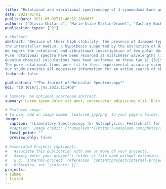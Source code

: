 ```yaml
---
title: "Rotational and vibrational spectroscopy of 1-cyanoadamantane and 1-isocyanoadamantane"
date: 2021-01-01
publishDate: 2021-05-02T11:46:22.286087Z
authors: ["Olivia Chitarra", "Marie-Aline Martin-Drumel", "Zachary Buchanan", "Olivier Pirali"]
publication_types: ["2"]

# Abstract
abstract: "Because of their high stability, the presence of diamond-type molecules has long been suspected in 
the interstellar medium, a hypothesis supported by the extraction of diamond nanocrystal from some meteorites. 
We report the rotational and vibrational investigation of two polar derivatives of adamantane (C<sub>10</sub>H<sub>16</sub>), 1-cyanoadamantane (C<sub>10</sub>H<sub>15</sub>--CN) and 1-isocyanoadamantane (C<sub>10</sub>H<sub>15</sub>--NC), using room temperature gas phase absorption spectroscopy. 
Pure rotational spectra have been recorded at millimeter wavelengths (75--220 GHz) while vibrational spectra were obtained in the far- and mid-infrared domains (50--3500 cm$^{-1}$). 
Quantum chemical calculations have been performed on these two $C_{3v}$ rotors to support the spectral analysis enabling the assignment, for both species, of more than 7000 pure rotational transitions in the ground (A$_1$ symmetry) and first vibrationally excited (E symmetry) states, and of most of the infrared active bands.
The pure rotational lines were fit to their experimental accuracy using a symmetric-top Hamiltonian. 
Our study provides all necessary information for an active search of these species in space."
featured: false

publication: "*The Journal of Molecular Spectroscopy*"
doi: "10.1016/j.jms.2021.111468"

# Summary. An optional shortened abstract.
summary: Lorem ipsum dolor sit amet, consectetur adipiscing elit. Duis posuere tellus ac convallis placerat. Proin tincidunt magna sed ex sollicitudin condimentum.

# Featured image
# To use, add an image named `featured.jpg/png` to your page's folder. 
image:
  caption: '[Laboratory Spectroscopy for Astrophysics: Festschrift for Stephan Schlemmer](https://www.sciencedirect.com/journal/journal-of-molecular-spectroscopy/special-issue/104G321Z9MJ) (Special Issue)'
  #caption: 'Image credit: [**Unsplash**](https://unsplash.com/photos/s9CC2SKySJM)'
  focal_point: ""
  preview_only: false
  
# Associated Projects (optional).
#   Associate this publication with one or more of your projects.
#   Simply enter your project's folder or file name without extension.
#   E.g. `internal-project` references `content/project/internal-project/index.md`.
#   Otherwise, set `projects: []`.
projects:
- submm
- listed
---
```


